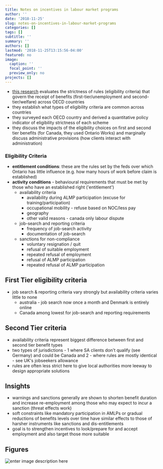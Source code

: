```yaml
---
title: Notes on incentives in labour market programs
author: ''
date: '2018-11-25'
slug: notes-on-incentives-in-labour-market-programs
categories: []
tags: []
subtitle: ''
summary: ''
authors: []
lastmod: '2018-11-25T13:15:56-04:00'
featured: no
image:
  caption: ''
  focal_point: ''
  preview_only: no
projects: []
---
```

* [this research](https://www.oecd-ilibrary.org/employment/how-demanding-are-activation-requirements-for-jobseekers_2bdfecca-en) evaluates the strictness of rules (eligibility criteria) that govern the receipt of benefits (first-tier/unemployment and second-tier/welfare) across OECD countries
* they establish what types of eligibility criteria are common across countries 
* they surveyed each OECD country and derived a quantitative policy indicator of eligibility strictness of each scheme
* they discuss the impacts of the eligibility choices on first and second tier benefits (for Canada, they used Ontario Works) and marginally discuss administrative provisions (how clients interact with administration)


### Eligibility Criteria
* **entitlement conditions**: these are the rules set by the feds over which Ontario has little influence (e.g. how many hours of work before claim is established)
* **activity conditions** - behavioural requirements that must be met by those who have an established right ('entitlement')
	* availability criteria
		* availability during ALMP participation (excuse for training/participation)
		* occupational mobility - refuse based on NOC/less pay
		* geography
		* other valid reasons - canada only labour dispute
	* job-search and reporting criteria
		* frequency of job-search activity
		* documentation of job-search
	* sanctions for non-compliance
		* voluntary resignation / quit
		* refusal of suitable employment
		* repeated refusal of employment
		* refusal of ALMP participation
		* repeated refusal of ALMP participation
 
## First Tier eligibility criteria
* job search & reporting criteria vary strongly but availability criteria varies little to none
	* australia - job search now once a month and Denmark is entirely online
	* Canada among lowest for job-search and reporting requirements

## Second Tier criteria
* availability criteria represent biggest difference between first and second tier benefit types
* two types of jurisdictions - 1 where SA clients don't qualify (see Germany) and could be Canada and 2 - where rules are mostly identical - see UK's jobseekers allowance
* rules are often less strict here to give local authorities more leeway to design appropriate solutions
	
## Insights
* warnings and sanctions generally are shown to shorten benefit duration and increase re-employment among those who may expect to incur a sanction (threat effects work)
* soft constraints like mandatory participation in AMLPs or gradual reductions of benefits levels over time have similar effects to those of harsher instruments like sanctions and dis-entitlements
* goal is to strengthen incentives to look/prepare for and accept employment and also target those more suitable

## Figures
![enter image description here](/img/screenshot.png)

